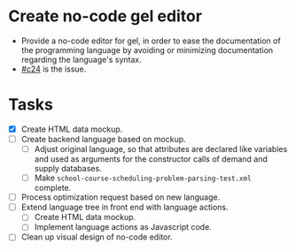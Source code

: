 # Create no-code gel editor
* Provide a no-code editor for gel,
  in order to ease the documentation of the programming language
  by avoiding or minimizing documentation regarding the language's syntax.
* [\#c24](https://codeberg.org/splitcells-net/net.splitcells.network.community/issues/24) is the issue.
# Tasks
* [x] Create HTML data mockup.
* [ ] Create backend language based on mockup.
    * [ ] Adjust original language,
      so that attributes are declared like variables and used as arguments
      for the constructor calls of demand and supply databases.
    * [ ] Make `school-course-scheduling-problem-parsing-test.xml` complete.
* [ ] Process optimization request based on new language.
* [ ] Extend language tree in front end with language actions.
    * [ ] Create HTML data mockup.
    * [ ] Implement language actions as Javascript code.
* [ ] Clean up visual design of no-code editor.